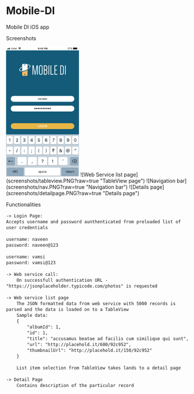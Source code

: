 # Mobile-DI
Mobile DI iOS app

Screenshots 


<img src="screenshots/login.PNG" width="200">
    ![Web Service list page](screenshots/tableview.PNG?raw=true "TableView page")
    ![Navigation bar](screenshots/nav.PNG?raw=true "Navigation bar")
    ![Details page](screenshots/detailpage.PNG?raw=true "Details page")

Functionalities

    -> Login Page:
    Accepts username and password aunthenticated from preloaded list of user credentials 

    username: naveen
    password: naveen@123
    
    username: vamsi
    password: vamsi@123

    -> Web service call:
        On successfull authentication URL - "https://jsonplaceholder.typicode.com/photos" is requested

    -> Web service list page
        The JSON formatted data from web service with 5000 records is parsed and the data is loaded on to a TableView 
        Sample data:
        {
            "albumId": 1,
            "id": 1,
            "title": "accusamus beatae ad facilis cum similique qui sunt",
            "url": "http://placehold.it/600/92c952",
            "thumbnailUrl": "http://placehold.it/150/92c952"
        }

        List item selection from TableView takes lands to a detail page

    -> Detail Page
        Contains description of the particular record
    



